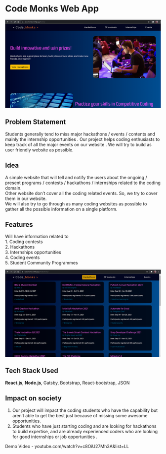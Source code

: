 # Code Monks Web App  

 ![Home Page](images/codeMonks-homePage.png)  
 
  
## Problem Statement  
Students generally tend to miss major hackathons / events / contents and mainly the internship opportunities . Our project helps coding enthusiasts to keep track of all the major events on our website . We will try to build as user friendly website as possible.

## Idea  
A simple website that will tell and notify the users about the ongoing / present programs / contests / hackathons / internships related to the coding domain.  
Other website don’t cover all the coding related events. So, we  try to cover them in our website.  
We will also try to go through as many coding websites as possible to gather all the possible information on a single platform.

## Features
Will have information related to   
     1. Coding contests  
     2. Hackathons   
     3. Internships opportunities  
     4. Coding events  
     5. Student Community Programmes  

![Hackathon Page](images/hackathonPage.png) 

## Tech Stack Used  
**React.js**, **Node.js**, Gatsby, Bootstrap, React-bootstrap, JSON

## Impact on society  
 1. Our project will impact the coding students who have the capability but aren’t able to get the best just because of missing some awesome opportunities. 
 2. Students who have just starting coding and are looking for hackathons to build  expertise,  and are already experienced coders who are looking for good internships or job opportunities . 

Demo Video - youtube.com/watch?v=c8OiU27Mh3A&list=LL
